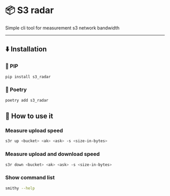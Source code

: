 # :package:  S3 radar

Simple cli tool for measurement s3 network bandwidth

---

## :arrow_down: Installation

### :snake: PIP

```bash
pip install s3_radar
```

### :honey_pot: Poetry

```bash
poetry add s3_radar
```

## :cake: How to use it

### Measure upload speed

```bash
s3r up <bucket> <ak> <ask> -s <size-in-bytes>
```

### Measure upload and download speed

```bash
s3r down <bucket> <ak> <ask> -s <size-in-bytes>
```

### Show command list

```bash
smithy --help
```
